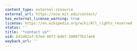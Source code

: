 ```yaml
---
content_type: external-resource
external_url: https://ocw.mit.edu/contact/
has_external_license_warning: true
license: https://en.wikipedia.org/wiki/All_rights_reserved
status: ''
title: '*contact us*'
uid: b41d62af-b7ed-46f3-bdb7-390977b17ae9
wayback_url: ''
---
```

